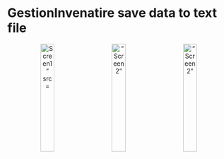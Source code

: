 # GestionInvenatire save data to text file

<p align="center">
  <img alt="Screen1” src="https://user-images.githubusercontent.com/35946656/184919111-2293bb08-270c-4727-ad60-7c2cc7ad1a0a.png" width="25%">
&nbsp; &nbsp; &nbsp; &nbsp;
  <img alt=“Screen2” src="https://user-images.githubusercontent.com/35946656/184918652-bf0ec0c1-6ba3-4a44-b07d-4826e5eb0a3a.png" width="25%">
  &nbsp; &nbsp; &nbsp; &nbsp;
  <img alt=“Screen2” src="https://user-images.githubusercontent.com/35946656/184918664-a4373ab6-85c6-4a8f-841e-41a555a72767.png" width="25%">
</p>

